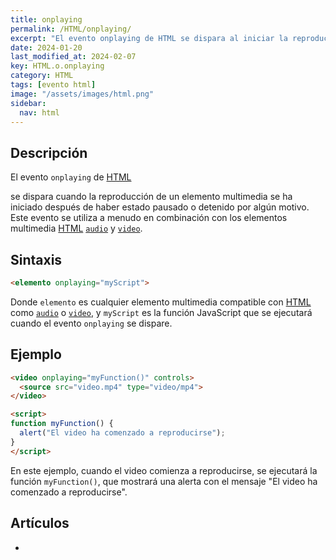 ```yaml
---
title: onplaying
permalink: /HTML/onplaying/
excerpt: "El evento onplaying de HTML se dispara al iniciar la reproducción de un elemento multimedia después de estar pausado o detenido."
date: 2024-01-20
last_modified_at: 2024-02-07
key: HTML.o.onplaying
category: HTML
tags: [evento html]
image: "/assets/images/html.png"
sidebar:
  nav: html
---
```


## Descripción


El evento `onplaying` de [HTML](https://www.manualweb.net/html/)


se dispara cuando la reproducción de un elemento multimedia se ha iniciado después de haber estado pausado o detenido por algún motivo. Este evento se utiliza a menudo en combinación con los elementos multimedia [HTML](https://www.manualweb.net/html/) [`audio`](https://www.w3api.com/HTML/audio/) y [`video`](https://www.w3api.com/HTML/video/).


## Sintaxis


```html
<elemento onplaying="myScript">
```


Donde `elemento` es cualquier elemento multimedia compatible con [HTML](https://www.manualweb.net/html/) como [`audio`](https://www.w3api.com/HTML/audio/) o [`video`](https://www.w3api.com/HTML/video/), y `myScript` es la función JavaScript que se ejecutará cuando el evento `onplaying` se dispare.


## Ejemplo


```html
<video onplaying="myFunction()" controls>
  <source src="video.mp4" type="video/mp4">
</video>

<script>
function myFunction() {
  alert("El video ha comenzado a reproducirse");
}
</script>

```


En este ejemplo, cuando el video comienza a reproducirse, se ejecutará la función `myFunction()`, que mostrará una alerta con el mensaje "El video ha comenzado a reproducirse".


## Artículos

- 
